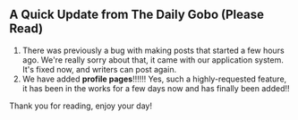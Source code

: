 ## A Quick Update from The Daily Gobo (Please Read)
1. There was previously a bug with making posts that started a few hours ago. We're really sorry about that, it came with our application system. It's fixed now, and writers can post again.
2. We have added **profile pages**!!!!!! Yes, such a highly-requested feature, it has been in the works for a few days now and has finally been added!!

Thank you for reading, enjoy your day!